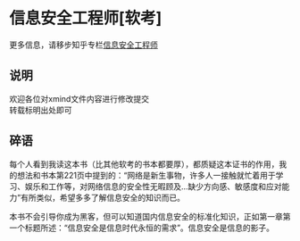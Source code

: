 # 信息安全工程师[软考]  

更多信息，请移步知乎专栏[信息安全工程师](https://zhuanlan.zhihu.com/Information-Security-Engineer)  

## 说明
欢迎各位对xmind文件内容进行修改提交  
转载标明出处即可  

## 碎语
每个人看到我读这本书（比其他软考的书本都要厚），都质疑这本证书的作用，我的想法和书本第221页中提到的：“网络是新生事物，许多人一接触就忙着用于学习、娱乐和工作等，对网络信息的安全性无暇顾及...缺少方向感、敏感度和应对能力”有所类似，希望多多了解信息安全的知识而已。

本书不会引导你成为黑客，但可以知道国内信息安全的标准化知识，正如第一章第一个标题所述：“信息安全是信息时代永恒的需求”。信息安全是信息的影子。
